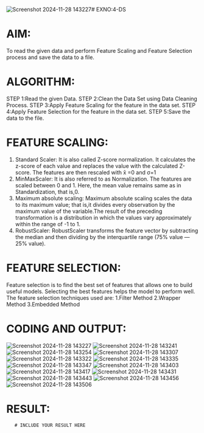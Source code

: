 ![Screenshot 2024-11-28 143227](https://github.com/user-attachments/assets/6cb82560-cb6c-4669-b619-0e9ae7f1bf6d)# EXNO:4-DS
# AIM:
To read the given data and perform Feature Scaling and Feature Selection process and save the
data to a file.

# ALGORITHM:
STEP 1:Read the given Data.
STEP 2:Clean the Data Set using Data Cleaning Process.
STEP 3:Apply Feature Scaling for the feature in the data set.
STEP 4:Apply Feature Selection for the feature in the data set.
STEP 5:Save the data to the file.

# FEATURE SCALING:
1. Standard Scaler: It is also called Z-score normalization. It calculates the z-score of each value and replaces the value with the calculated Z-score. The features are then rescaled with x̄ =0 and σ=1
2. MinMaxScaler: It is also referred to as Normalization. The features are scaled between 0 and 1. Here, the mean value remains same as in Standardization, that is,0.
3. Maximum absolute scaling: Maximum absolute scaling scales the data to its maximum value; that is,it divides every observation by the maximum value of the variable.The result of the preceding transformation is a distribution in which the values vary approximately within the range of -1 to 1.
4. RobustScaler: RobustScaler transforms the feature vector by subtracting the median and then dividing by the interquartile range (75% value — 25% value).

# FEATURE SELECTION:
Feature selection is to find the best set of features that allows one to build useful models. Selecting the best features helps the model to perform well.
The feature selection techniques used are:
1.Filter Method
2.Wrapper Method
3.Embedded Method

# CODING AND OUTPUT:
![Screenshot 2024-11-28 143227](https://github.com/user-attachments/assets/2e40a26f-d40e-4341-b553-cd07030d1a2d)
![Screenshot 2024-11-28 143241](https://github.com/user-attachments/assets/d285402a-5db5-4d06-a2d9-4cb2e0acd79a)
![Screenshot 2024-11-28 143254](https://github.com/user-attachments/assets/092c07f9-88f1-4cae-a98a-1e2850edef90)
![Screenshot 2024-11-28 143307](https://github.com/user-attachments/assets/2f35c3e1-6368-49a5-8398-4963aa1ec8d1)
![Screenshot 2024-11-28 143322](https://github.com/user-attachments/assets/7af60061-e65e-4b7f-bc6a-096d79a508a6)
![Screenshot 2024-11-28 143335](https://github.com/user-attachments/assets/9b5abd13-2cff-4de9-8d7e-1f1796f6b8c8)
![Screenshot 2024-11-28 143347](https://github.com/user-attachments/assets/b2e6412f-3dcf-41d7-86b2-5b8bc00d2939)
![Screenshot 2024-11-28 143403](https://github.com/user-attachments/assets/5be7454a-2cba-45aa-9c77-665f120e1796)
![Screenshot 2024-11-28 143417](https://github.com/user-attachments/assets/76f0177d-8fdf-481c-9f41-66252c6a2524)
![Screenshot 2024-11-28 143431](https://github.com/user-attachments/assets/58cc55ef-2d55-47a3-b893-ac101f983716)
![Screenshot 2024-11-28 143443](https://github.com/user-attachments/assets/2d52fa54-1d09-41ef-a5c0-4effd16e8afb)
![Screenshot 2024-11-28 143456](https://github.com/user-attachments/assets/7ab8c61c-7f74-495e-88ca-9bf1c1cca6b9)
![Screenshot 2024-11-28 143506](https://github.com/user-attachments/assets/fa46e183-a7df-406f-b30d-8ddf1a5dedfd)

# RESULT:
       # INCLUDE YOUR RESULT HERE

